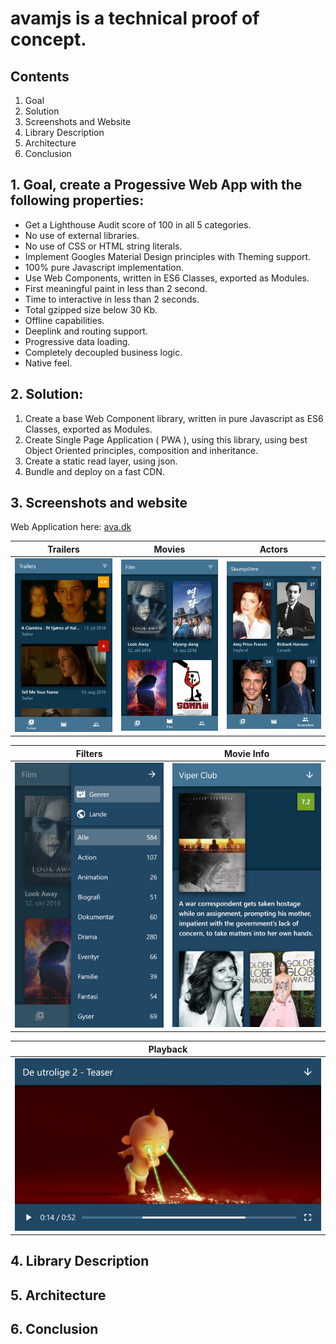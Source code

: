 # avamjs is a technical proof of concept.

## Contents

1. Goal
2. Solution
3. Screenshots and Website
4. Library Description
5. Architecture
6. Conclusion

## 1. Goal, create a Progessive Web App with the following properties:

* Get a Lighthouse Audit score of 100 in all 5 categories.
* No use of external libraries.
* No use of CSS or HTML string literals.
* Implement Googles Material Design principles with Theming support.
* 100% pure Javascript implementation.
* Use Web Components, written in ES6 Classes, exported as Modules.
* First meaningful paint in less than 2 second.
* Time to interactive in less than 2 seconds.
* Total gzipped size below 30 Kb.
* Offline capabilities.
* Deeplink and routing support.
* Progressive data loading.
* Completely decoupled business logic.
* Native feel.

## 2. Solution:

1. Create a base Web Component library, written in pure Javascript as ES6 Classes, exported as Modules.
2. Create Single Page Application ( PWA ), using this library, using best Object Oriented principles, composition and inheritance.
3. Create a static read layer, using json.
4. Bundle and deploy on a fast CDN.

## 3. Screenshots and website

Web Application here: [ava.dk](https://ava.dk)

|Trailers|Movies|Actors|
|---|---|---|
|<img src="/screenshots/phone_trailers.png"/>|<img src="/screenshots/phone_movies.png"/>|<img src="/screenshots/phone_actors.png"/>|

|Filters|Movie Info|
|---|---|
|<img src="/screenshots/phone_movies_drawer.png"/>|<img src="/screenshots/phone_movie_info.png"/>

|Playback|
|---|
|<img src="/screenshots/phone_trailer_playback.png"/>|

## 4. Library Description

## 5. Architecture

## 6. Conclusion


